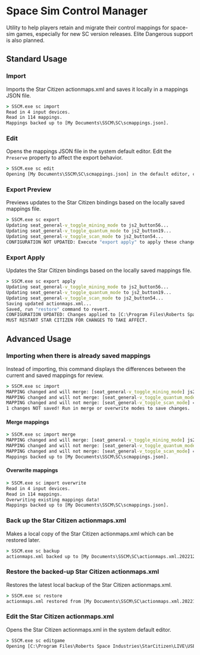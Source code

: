 # Space Sim Control Manager

Utility to help players retain and migrate their control mappings for space-sim games, especially for new SC version releases. Elite Dangerous support is also planned.

## Standard Usage

### Import

Imports the Star Citizen actionmaps.xml and saves it locally in a mappings JSON file.

```cmd
> SSCM.exe sc import
Read in 4 input devices.
Read in 114 mappings.
Mappings backed up to [My Documents\SSCM\SC\scmappings.json].
```

### Edit

Opens the mappings JSON file in the system default editor. Edit the `Preserve` property to affect the export behavior.

```cmd
> SSCM.exe sc edit
Opening [My Documents\SSCM\SC\scmappings.json] in the default editor, change the Preserve property to choose which settings are overwritten.
```

### Export Preview

Previews updates to the Star Citizen bindings based on the locally saved mappings file.

```cmd
> SSCM.exe sc export
Updating seat_general-v_toggle_mining_mode to js2_button56...
Updating seat_general-v_toggle_quantum_mode to js2_button19...
Updating seat_general-v_toggle_scan_mode to js2_button54...
CONFIGURATION NOT UPDATED: Execute "export apply" to apply these changes.
```

### Export Apply

Updates the Star Citizen bindings based on the locally saved mappings file.

```cmd
> SSCM.exe sc export apply
Updating seat_general-v_toggle_mining_mode to js2_button56...
Updating seat_general-v_toggle_quantum_mode to js2_button19...
Updating seat_general-v_toggle_scan_mode to js2_button54...
Saving updated actionmaps.xml...
Saved, run "restore" command to revert.
CONFIGURATION UPDATED: Changes applied to [C:\Program Files\Roberts Space Industries\StarCitizen\LIVE\USER\Client\0\Profiles\default\actionmaps.xml].
MUST RESTART STAR CITIZEN FOR CHANGES TO TAKE AFFECT.
```

## Advanced Usage

### Importing when there is already saved mappings

Instead of importing, this command displays the differences between the current and saved mappings for review.

```cmd
> SSCM.exe sc import
MAPPING changed and will merge: [seat_general-v_toggle_mining_mode] js2_button55 => js2_button54
MAPPING changed and will not merge: [seat_general-v_toggle_quantum_mode] => js2_button56, preserving js2_button19
MAPPING changed and will not merge: [seat_general-v_toggle_scan_mode] => js2_button55, preserving js2_button54
1 changes NOT saved! Run in merge or overwrite modes to save changes.
```

#### Merge mappings

```cmd
> SSCM.exe sc import merge
MAPPING changed and will merge: [seat_general-v_toggle_mining_mode] js2_button55 => js2_button54
MAPPING changed and will not merge: [seat_general-v_toggle_quantum_mode] => js2_button56, preserving js2_button19
MAPPING changed and will not merge: [seat_general-v_toggle_scan_mode] => js2_button55, preserving js2_button54
Mappings backed up to [My Documents\SSCM\SC\scmappings.json].
```

#### Overwrite mappings

```cmd
> SSCM.exe sc import overwrite
Read in 4 input devices.
Read in 114 mappings.
Overwriting existing mappings data!
Mappings backed up to [My Documents\SSCM\SC\scmappings.json].
```

### Back up the Star Citizen actionmaps.xml

Makes a local copy of the Star Citizen actionmaps.xml which can be restored later.

```cmd
> SSCM.exe sc backup
actionmaps.xml backed up to [My Documents\SSCM\SC\actionmaps.xml.20221223022032.bak].
```

### Restore the backed-up Star Citizen actionmaps.xml

Restores the latest local backup of the Star Citizen actionmaps.xml.

```cmd
> SSCM.exe sc restore
actionmaps.xml restored from [My Documents\SSCM\SC\actionmaps.xml.20221223022032.bak].
```

### Edit the Star Citizen actionmaps.xml

Opens the Star Citizen actionmaps.xml in the system default editor.

```cmd
> SSCM.exe sc editgame
Opening [C:\Program Files\Roberts Space Industries\StarCitizen\LIVE\USER\Client\0\Profiles\default\actionmaps.xml] in the default editor.
```
